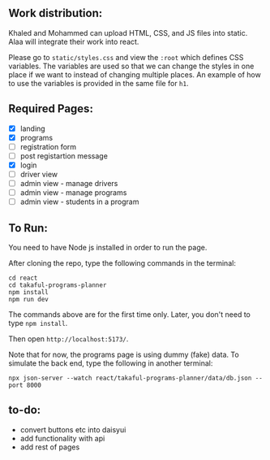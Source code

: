 ## Work distribution:

Khaled and Mohammed can upload HTML, CSS, and JS files into static.
Alaa will integrate their work into react.

Please go to `static/styles.css` and view the `:root` which defines CSS variables. The variables are used so that we can change the styles in one place if we want to instead of changing multiple places. An example of how to use the variables is provided in the same file for `h1`.

## Required Pages:

- [x] landing
- [x] programs
- [ ] registration form
- [ ] post registartion message
- [x] login
- [ ] driver view
- [ ] admin view - manage drivers
- [ ] admin view - manage programs
- [ ] admin view - students in a program

## To Run:
You need to have Node js installed in order to run the page.

After cloning the repo, type the following commands in the terminal:
```
cd react
cd takaful-programs-planner
npm install
npm run dev
```
The commands above are for the first time only. Later, you don't need to type `npm install`.

Then open `http://localhost:5173/`.

Note that for now, the programs page is using dummy (fake) data. To simulate the back end, type the following in another terminal:
```
npx json-server --watch react/takaful-programs-planner/data/db.json --port 8000
```


## to-do:
- convert buttons etc into daisyui
- add functionality with api
- add rest of pages